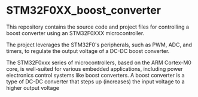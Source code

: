 # STM32F0XX_boost_converter
This repository contains the source code and project files for controlling a boost converter using an STM32F0XXX microcontroller.


The project leverages the STM32F0's peripherals, such as PWM, ADC, and timers, to regulate the output voltage of a DC-DC boost converter.

The STM32F0xxx series of microcontrollers, based on the ARM Cortex-M0 core, is well-suited for various embedded applications, including power electronics control systems like boost converters. A boost converter is a type of DC-DC converter that steps up (increases) the input voltage to a higher output voltage

